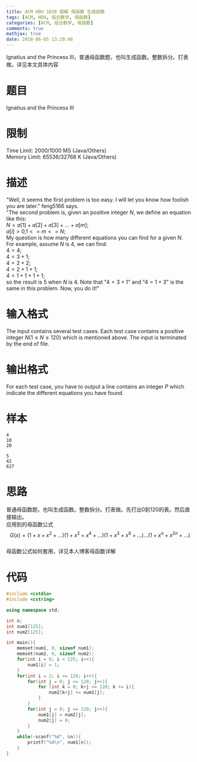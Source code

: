 ```yaml
---
title: ACM HDU 1028 题解 母函数 生成函数
tags: [ACM, HDU, 组合数学, 母函数]
categories: [ACM, 组合数学, 母函数]
comments: true
mathjax: true
date: 2018-06-05 13:29:48
---
```

Ignatius and the Princess III，普通母函数题，也叫生成函数。整数拆分。打表做。详见本文具体内容  

<!-- more -->

# 题目
Ignatius and the Princess III  

# 限制
Time Limit: 2000/1000 MS (Java/Others)  
Memory Limit: 65536/32768 K (Java/Others)  

# 描述
"Well, it seems the first problem is too easy. I will let you know how foolish you are later." feng5166 says.  
"The second problem is, given an positive integer $N$, we define an equation like this:  
$N=a[1]+a[2]+a[3]+...+a[m];$  
$a[i]>0,$$1<=m<=N;$  
My question is how many different equations you can find for a given $N$.  
For example, assume $N$ is $4$, we can find:  
$4 = 4;$  
$4 = 3 + 1;$  
$4 = 2 + 2;$  
$4 = 2 + 1 + 1;$  
$4 = 1 + 1 + 1 + 1;$  
so the result is $5$ when $N$ is $4$. Note that "$4 = 3 + 1$" and "$4 = 1 + 3$" is the same in this problem. Now, you do it!"

# 输入格式
The input contains several test cases. Each test case contains a positive integer $N$$(1 \le N \le 120)$ which is mentioned above. The input is terminated by the end of file.  

# 输出格式
For each test case, you have to output a line contains an integer $P$ which indicate the different equations you have found.  

# 样本
```
4
10
20
```
```
5
42
627
```

# 思路
普通母函数题，也叫生成函数。整数拆分。打表做。先打出0到120的表。然后直接输出。  
应用到的母函数公式  
$$G(x)=(1+x+x^2+...)(1+x^2+x^4+...)(1+x^3+x^6+...)...(1+x^n+x^{2n}+...)$$  
母函数公式如何套用，详见本人博客母函数详解  

# 代码
```c++
#include <cstdio>
#include <cstring>

using namespace std;

int n;
int num1[125];
int num2[125];

int main(){
    memset(num1, 0, sizeof num1);
    memset(num2, 0, sizeof num2);
    for(int i = 0; i < 125; i++){
        num1[i] = 1;
    }
    for(int i = 2; i <= 120; i++){
        for(int j = 0; j <= 120; j++){
            for (int k = 0; k+j <= 120; k += i){
                num2[k+j] += num1[j];
            }
        }
        for(int j = 0; j <= 120; j++){
            num1[j] = num2[j];
            num2[j] = 0;
        }
    }
    while(~scanf("%d", &n)){
        printf("%d\n", num1[n]);
    }
}

```